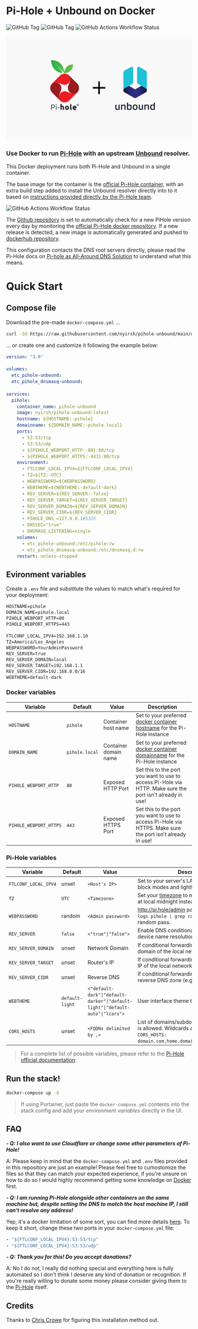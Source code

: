 # Pi-Hole + Unbound on Docker

![GitHub Tag](https://img.shields.io/github/v/tag/nyirsh/pihole-unbound?label=Repository%20Version&link=https%3A%2F%2Fgithub.com%2Fnyirshy%2Fpihole-unbound%2F)
![GitHub Tag](https://img.shields.io/github/v/tag/pi-hole/docker-pi-hole?logo=pi-hole&label=Pi-Hole%20Version&link=https%3A%2F%2Fgithub.com%2Fpi-hole%2Fdocker-pi-hole%2F)
![GitHub Actions Workflow Status](https://img.shields.io/github/actions/workflow/status/nyirsh/pihole-unbound/docker-image-ci.yml?logo=GitHub&label=Auto%20Update&link=https%3A%2F%2Fgithub.com%2Fnyirsh%2Fpihole-unbound%2Factions%2Fworkflows%2Fdocker-image-ci.yml)

![Pi-Hole Unbound](https://github.com/nyirsh/pihole-unbound/blob/main/resources/pihole-unbound.png?raw=true "Pi-Hole Unbound")

### Use Docker to run [Pi-Hole](https://pi-hole.net) with an upstream [Unbound](https://nlnetlabs.nl/projects/unbound/about/) resolver.

This Docker deployment runs both Pi-Hole and Unbound in a single container.

The base image for the container is the [official Pi-Hole container](https://hub.docker.com/r/pihole/pihole), with an extra build step added to install the Unbound resolver directly into to it based on [instructions provided directly by the Pi-Hole team](https://docs.pi-hole.net/guides/unbound/).

![GitHub Actions Workflow Status](https://img.shields.io/github/actions/workflow/status/nyirsh/pihole-unbound/docker-image-ci.yml?logo=GitHub&label=Auto%20Update&link=https%3A%2F%2Fgithub.com%2Fnyirsh%2Fpihole-unbound%2Factions%2Fworkflows%2Fdocker-image-ci.yml)

The [Github repository](https://github.com/nyirsh/pihole-unbound/) is set to automatically check for a new PiHole version every day by monitoring the [official Pi-Hole docker repository](https://github.com/pi-hole/docker-pi-hole/). If a new release is detected, a new image is automatically generated and pushed to [dockerhub repository](https://hub.docker.com/repository/docker/nyirsh/pihole-unbound/).

This configuration contacts the DNS root servers directly, please read the Pi-Hole docs on [Pi-hole as All-Around DNS Solution](https://docs.pi-hole.net/guides/unbound/) to understand what this means.

# Quick Start

## Compose file

Download the pre-made `docker-compose.yml` ...

```bash
curl -SO https://raw.githubusercontent.com/nyirsh/pihole-unbound/main/docker-compose.yml
```

... or create one and customize it following the example below:

```yml
version: "3.0"

volumes:
  etc_pihole-unbound:
  etc_pihole_dnsmasq-unbound:

services:
  pihole:
    container_name: pihole-unbound
    image: nyirsh/pihole-unbound:latest
    hostname: ${HOSTNAME:-pihole}
    domainname: ${DOMAIN_NAME:-pihole.local}
    ports:
      - 53:53/tcp
      - 53:53/udp
      - ${PIHOLE_WEBPORT_HTTP:-80}:80/tcp
      - ${PIHOLE_WEBPORT_HTTPS:-443}:80/tcp
    environment:
      - FTLCONF_LOCAL_IPV4=${FTLCONF_LOCAL_IPV4}
      - TZ=${TZ:-UTC}
      - WEBPASSWORD=${WEBPASSWORD}
      - WEBTHEME=${WEBTHEME:-default-dark}
      - REV_SERVER=${REV_SERVER:-false}
      - REV_SERVER_TARGET=${REV_SERVER_TARGET}
      - REV_SERVER_DOMAIN=${REV_SERVER_DOMAIN}
      - REV_SERVER_CIDR=${REV_SERVER_CIDR}
      - PIHOLE_DNS_=127.0.0.1#5335
      - DNSSEC="true"
      - DNSMASQ_LISTENING=single
    volumes:
      - etc_pihole-unbound:/etc/pihole:rw
      - etc_pihole_dnsmasq-unbound:/etc/dnsmasq.d:rw
    restart: unless-stopped
```

## Evironment variables

Create a `.env` file and substitute the values to match what's required for your deployment:

```
HOSTNAME=pihole
DOMAIN_NAME=pihole.local
PIHOLE_WEBPORT_HTTP=80
PIHOLE_WEBPORT_HTTPS=443

FTLCONF_LOCAL_IPV4=192.168.1.10
TZ=America/Los_Angeles
WEBPASSWORD=YourAdminPassword
REV_SERVER=true
REV_SERVER_DOMAIN=local
REV_SERVER_TARGET=192.168.1.1
REV_SERVER_CIDR=192.168.0.0/16
WEBTHEME=default-dark
```

### Docker variables

| Variable               | Default        | Value                 | Description                                                                                                                                        |
| ---------------------- | -------------- | --------------------- | -------------------------------------------------------------------------------------------------------------------------------------------------- |
| `HOSTNAME`             | `pihole`       | Container host name   | Set to your preferred [docker container hostname](https://docs.docker.com/compose/compose-file/05-services/#hostname) for the Pi-Hole instance     |
| `DOMAIN_NAME`          | `pihole.local` | Container domain name | Set to your preferred [docker container domainname](https://docs.docker.com/compose/compose-file/05-services/#domainname) for the Pi-Hole instance |
| `PIHOLE_WEBPORT_HTTP`  | `80`           | Exposed HTTP Port     | Set this to the port you want to use to access Pi-Hole via HTTP. Make sure the port isn't already in use!                                          |
| `PIHOLE_WEBPORT_HTTPS` | `443`          | Exposed HTTPS Port    | Set this to the port you want to use to access Pi-Hole via HTTPS. Make sure the port isn't already in use!                                         |

### Pi-Hole variables

| Variable             | Default         | Value                                                                          | Description                                                                                                                                              |
| -------------------- | --------------- | ------------------------------------------------------------------------------ | -------------------------------------------------------------------------------------------------------------------------------------------------------- |
| `FTLCONF_LOCAL_IPV4` | unset           | `<Host's IP>`                                                                  | Set to your server's LAN IP, used by web block modes and lighttpd bind address.                                                                          |
| `TZ`                 | `UTC`           | `<Timezone>`                                                                   | Set your [timezone](https://en.wikipedia.org/wiki/List_of_tz_database_time_zones) to make sure logs rotate at local midnight instead of at UTC midnight. |
| `WEBPASSWORD`        | random          | `<Admin password>`                                                             | http://pi.hole/admin password. Run `docker logs pihole \| grep random` to find your random pass.                                                         |
| `REV_SERVER`         | `false`         | `<"true"\|"false">`                                                            | Enable DNS conditional forwarding for device name resolution                                                                                             |
| `REV_SERVER_DOMAIN`  | unset           | Network Domain                                                                 | If conditional forwarding is enabled, set the domain of the local network router                                                                         |
| `REV_SERVER_TARGET`  | unset           | Router's IP                                                                    | If conditional forwarding is enabled, set the IP of the local network router                                                                             |
| `REV_SERVER_CIDR`    | unset           | Reverse DNS                                                                    | If conditional forwarding is enabled, set the reverse DNS zone (e.g. `192.168.0.0/24`)                                                                   |
| `WEBTHEME`           | `default-light` | `<"default-dark"\|"default-darker"\|"default-light"\|"default-auto"\|"lcars">` | User interface theme to use.                                                                                                                             |
| `CORS_HOSTS`         | unset           | `<FQDNs delimited by ,>`                                                       | List of domains/subdomains on which CORS is allowed. Wildcards are not supported. Eg: `CORS_HOSTS: domain.com,home.domain.com,www.domain.com`.           |

> For a complete list of possible variables, please refer to the [Pi-Hole official documentation](https://github.com/pi-hole/docker-pi-hole/#environment-variables):

## Run the stack!

```bash
docker-compose up -d
```

> If using Portainer, just paste the `docker-compose.yml` contents into the stack config and add your _environment variables_ directly in the UI.

## FAQ

**_- Q: I also want to use Cloudflare or change some other parameters of Pi-Hole!_**

A: Please keep in mind that the `docker-compose.yml` and `.env` files provided in this repository are just an example! Please feel free to cumostomize the files so that they can match your expected experience, if you're unsure on how to do so I would highly recommend getting some knowledge on [Docker](https://docs.docker.com/) first.

**_- Q: I am running Pi-Hole alongside other containers on the same machine but, despite setting the DNS to match the host machine IP, I still can't resolve any address!_**

Yep, it's a docker limitation of some sort, you can find more details [here](https://discourse.pi-hole.net/t/solve-dns-resolution-in-other-containers-when-using-docker-pihole/31413). To keep it short, change these two ports in your `docker-compose.yml` file:

```yml
- "${FTLCONF_LOCAL_IPV4}:53:53/tcp"
- "${FTLCONF_LOCAL_IPV4}:53:53/udp"
```

**_- Q: Thank you for this! Do you accept donations?_**

A: No I do not, I really did nothing special and everything here is fully automated so I don't think I deserve any kind of donation or recognition. If you're really willing to donate some money please consider giving them to the [Pi-Hole](https://pi-hole.net/donate) itself.

## Credits

Thanks to [Chris Crowe](https://github.com/chriscrowe) for figuring this installation method out.
